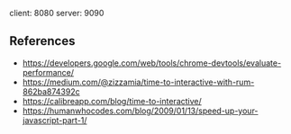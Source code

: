 client: 8080
server: 9090

## References

- https://developers.google.com/web/tools/chrome-devtools/evaluate-performance/
- https://medium.com/@zizzamia/time-to-interactive-with-rum-862ba874392c
- https://calibreapp.com/blog/time-to-interactive/
- https://humanwhocodes.com/blog/2009/01/13/speed-up-your-javascript-part-1/